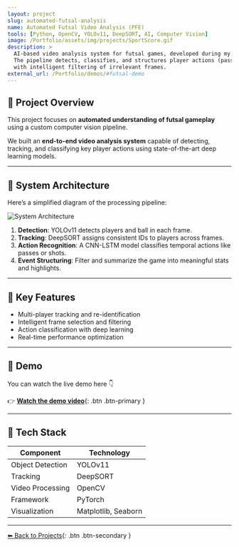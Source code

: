 ```yaml
---
layout: project
slug: automated-futsal-analysis
name: Automated Futsal Video Analysis (PFE)
tools: [Python, OpenCV, YOLOv11, DeepSORT, AI, Computer Vision]
image: /Portfolio/assets/img/projects/SportScore.gif
description: >
  AI-based video analysis system for futsal games, developed during my final-year project at SportScore.
  The pipeline detects, classifies, and structures player actions (passes, shots, interceptions, goals) from futsal videos,
  with intelligent filtering of irrelevant frames.
external_url: /Portfolio/demos/#futsal-demo
---
```


## 🧠 Project Overview
This project focuses on **automated understanding of futsal gameplay** using a custom computer vision pipeline.

We built an **end-to-end video analysis system** capable of detecting, tracking, and classifying key player actions
using state-of-the-art deep learning models.

---

## 🧩 System Architecture
Here’s a simplified diagram of the processing pipeline:

![System Architecture](/Portfolio/assets/img/projects/futsal_architecture.png)

1. **Detection**: YOLOv11 detects players and ball in each frame.  
2. **Tracking**: DeepSORT assigns consistent IDs to players across frames.  
3. **Action Recognition**: A CNN-LSTM model classifies temporal actions like passes or shots.  
4. **Event Structuring**: Filter and summarize the game into meaningful stats and highlights.

---

## 🚀 Key Features
- Multi-player tracking and re-identification  
- Intelligent frame selection and filtering  
- Action classification with deep learning  
- Real-time performance optimization  

---

## 🎥 Demo
You can watch the live demo here 👇  

👉 [**Watch the demo video**](/Portfolio/demos/#futsal-demo){: .btn .btn-primary }

---

## 🧰 Tech Stack
| Component | Technology |
|------------|-------------|
| Object Detection | YOLOv11 |
| Tracking | DeepSORT |
| Video Processing | OpenCV |
| Framework | PyTorch |
| Visualization | Matplotlib, Seaborn |

---

[⬅ Back to Projects](/projects/){: .btn .btn-secondary }

